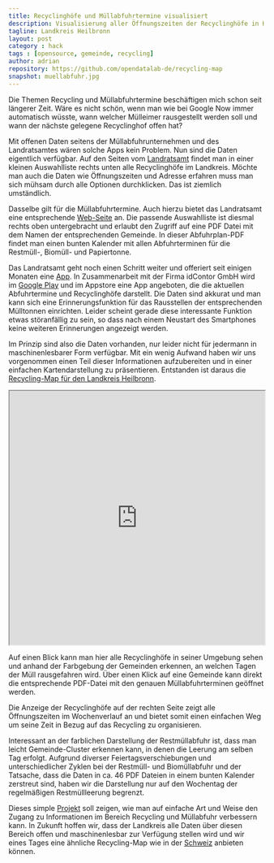 ```yaml
---
title: Recyclinghöfe und Müllabfuhrtermine visualisiert
description: Visualisierung aller Öffnungszeiten der Recyclinghöfe in Heilbronn, farbliche Darstellung und Verlinkung der Müllabfuhrtermine in den einzelnen Gemeinden
tagline: Landkreis Heilbronn
layout: post
category : hack
tags : [opensource, gemeinde, recycling]
author: adrian
repository: https://github.com/opendatalab-de/recycling-map
snapshot: muellabfuhr.jpg
---
```


Die Themen Recycling und Müllabfuhrtermine beschäftigen mich schon seit längerer Zeit. 
Wäre es nicht schön, wenn man wie bei Google Now immer automatisch wüsste, wann welcher 
Mülleimer rausgestellt werden soll und wann der nächste gelegene Recyclinghof offen hat?

Mit offenen Daten seitens der Müllabfuhrunternehmen und des Landratsamtes wären solche 
Apps kein Problem. Nun sind die Daten eigentlich verfügbar. Auf den Seiten vom 
[Landratsamt](http://www.landkreis-heilbronn.de/sixcms/detail.php?id=10804&_nav=19947,19945) 
findet man in einer kleinen Auswahlliste rechts unten alle Recyclinghöfe im Landkreis. 
Möchte man auch die Daten wie Öffnungszeiten und Adresse erfahren muss man sich mühsam durch alle Optionen durchklicken. Das ist ziemlich umständlich.

Dasselbe gilt für die Müllabfuhrtermine. Auch hierzu bietet das Landratsamt eine entsprechende 
[Web-Seite](http://www.landkreis-heilbronn.de/sixcms/detail.php?id=10808&_nav=19947,19945) an. Die passende Auswahlliste ist diesmal rechts oben untergebracht und erlaubt den Zugriff auf eine PDF Datei mit dem Namen der entsprechenden Gemeinde. In dieser Abfuhrplan-PDF findet man einen bunten Kalender mit allen Abfuhrterminen für die Restmüll-, Biomüll- und Papiertonne.

Das Landratsamt geht noch einen Schritt weiter und offeriert seit einigen Monaten eine 
[App](http://www.landkreis-heilbronn.de/sixcms/detail.php?id=10926&_nav=10926&artikel=37893&template=presseartikel_detail_lra). 
In Zusammenarbeit mit der Firma idContor GmbH wird im 
[Google Play](https://play.google.com/store/apps/details?id=abfallH.ucom.de) und im Appstore eine 
App angeboten, die die aktuellen Abfuhrtermine und Recyclinghöfe darstellt. 
Die Daten sind akkurat und man kann sich eine Erinnerungsfunktion für das 
Rausstellen der entsprechenden Mülltonnen einrichten. Leider scheint gerade diese 
interessante Funktion etwas störanfällig zu sein, so dass nach einem Neustart des 
Smartphones keine weiteren Erinnerungen angezeigt werden.

Im Prinzip sind also die Daten vorhanden, nur leider nicht für jedermann 
in maschinenlesbarer Form verfügbar. Mit ein wenig Aufwand haben wir uns vorgenommen 
einen Teil dieser Informationen aufzubereiten und in einer einfachen Kartendarstellung zu präsentieren. 
Entstanden ist daraus die [Recycling-Map für den Landkreis Heilbronn](http://opendatalab.de/recycling-map/).

<iframe src="http://opendatalab.de/recycling-map" width="100%" height="500"> </iframe>

Auf einen Blick kann man hier alle Recyclinghöfe in seiner Umgebung sehen und anhand der Farbgebung der Gemeinden erkennen, 
an welchen Tagen der Müll rausgefahren wird.
Über einen Klick auf eine Gemeinde kann direkt die entsprechende PDF-Datei mit den genauen Müllabfuhrterminen geöffnet werden.

Die Anzeige der Recyclinghöfe auf der rechten Seite zeigt alle Öffnungszeiten im Wochenverlauf an 
und bietet somit einen einfachen Weg um seine Zeit in Bezug auf das Recycling zu organisieren.

Interessant an der farblichen Darstellung der Restmüllabfuhr ist, dass man leicht 
Gemeinde-Cluster erkennen kann, in denen die Leerung am selben Tag erfolgt.
Aufgrund diverser Feiertagsverschiebungen und unterschiedlicher Zyklen bei der Restmüll- und Biomüllabfuhr 
und der Tatsache, dass die Daten in ca. 46 PDF Dateien in einem bunten Kalender zerstreut sind, 
haben wir die Darstellung nur auf den Wochentag der regelmäßigen Restmüllleerung begrenzt. 

Dieses simple [Projekt](https://github.com/opendatalab-de/recycling-map) soll zeigen, wie man auf einfache Art und Weise den Zugang 
zu Informationen im Bereich Recycling und Müllabfuhr verbessern kann. In Zukunft hoffen wir, 
dass der Landkreis alle Daten über diesen Bereich offen und maschinenlesbar zur Verfügung stellen 
wird und wir eines Tages eine ähnliche Recycling-Map wie in der 
[Schweiz](http://recycling-map.ch/) anbieten können.
